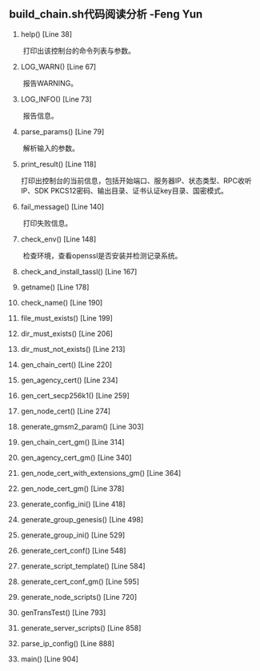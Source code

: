 ## build_chain.sh代码阅读分析       -Feng Yun

1. help() [Line 38]

   ​		打印出该控制台的命令列表与参数。

2. LOG_WARN() [Line 67]

   ​		报告WARNING。

3. LOG_INFO() [Line 73]

   ​		报告信息。

4. parse_params() [Line 79]

   ​		解析输入的参数。

5. print_result() [Line 118]

   ​		打印出控制台的当前信息，包括开始端口、服务器IP、状态类型、RPC收听IP、SDK PKCS12密码、输出目录、证书认证key目录、国密模式。

6. fail_message() [Line 140]

   ​		打印失败信息。

7. check_env() [Line 148]

   ​		检查环境，查看openssl是否安装并检测记录系统。

8. check_and_install_tassl() [Line 167]

9. getname() [Line 178]

10. check_name() [Line 190]

11. file_must_exists() [Line 199]

12. dir_must_exists() [Line 206]

13. dir_must_not_exists() [Line 213]

14. gen_chain_cert() [Line 220]

15. gen_agency_cert() [Line 234]

16. gen_cert_secp256k1() [Line 259]

17. gen_node_cert() [Line 274]

18. generate_gmsm2_param() [Line 303]

19. gen_chain_cert_gm() [Line 314]

20. gen_agency_cert_gm() [Line 340]

21. gen_node_cert_with_extensions_gm()  [Line 364]

22. gen_node_cert_gm() [Line 378]

23. generate_config_ini() [Line 418]

24. generate_group_genesis() [Line 498]

25. generate_group_ini() [Line 529]

26. generate_cert_conf() [Line 548]

27. generate_script_template() [Line 584]

28. generate_cert_conf_gm() [Line 595]

29. generate_node_scripts() [Line 720]

30. genTransTest() [Line 793]

31. generate_server_scripts() [Line 858]

32. parse_ip_config() [Line 888]

33. main() [Line 904]

    



